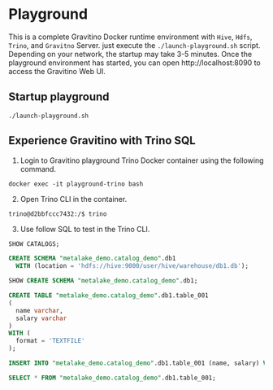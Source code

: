 <!--
  Copyright 2023 Datastrato Pvt Ltd.
  This software is licensed under the Apache License version 2.
-->
# Playground
This is a complete Gravitino Docker runtime environment with `Hive`, `Hdfs`, `Trino`, and `Gravitno` Server. just execute the `./launch-playground.sh` script.
Depending on your network, the startup may take 3-5 minutes.
Once the playground environment has started, you can open http://localhost:8090 to access the Gravitino Web UI.

## Startup playground
```shell
./launch-playground.sh
```

## Experience Gravitino with Trino SQL

1. Login to Gravitino playground Trino Docker container using the following command.

```shell
docker exec -it playground-trino bash
````

2. Open Trino CLI in the container.

```shell
trino@d2bbfccc7432:/$ trino
```

3. Use follow SQL to test in the Trino CLI.

```SQL
SHOW CATALOGS;

CREATE SCHEMA "metalake_demo.catalog_demo".db1
  WITH (location = 'hdfs://hive:9000/user/hive/warehouse/db1.db');

SHOW CREATE SCHEMA "metalake_demo.catalog_demo".db1;

CREATE TABLE "metalake_demo.catalog_demo".db1.table_001
(
  name varchar,
  salary varchar
)
WITH (
  format = 'TEXTFILE'
);

INSERT INTO "metalake_demo.catalog_demo".db1.table_001 (name, salary) VALUES ('sam', '11');

SELECT * FROM "metalake_demo.catalog_demo".db1.table_001;
```
